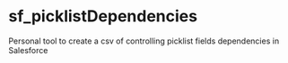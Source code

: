 # sf_picklistDependencies
Personal tool to create a csv of controlling picklist fields dependencies in Salesforce
